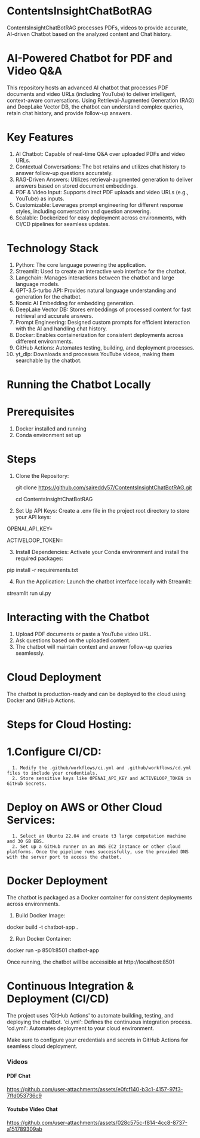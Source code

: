 # ContentsInsightChatBotRAG
ContentsInsightChatBotRAG processes PDFs, videos to provide accurate, AI-driven Chatbot based on the analyzed content and Chat history.

# AI-Powered Chatbot for PDF and Video Q&A

This repository hosts an advanced AI chatbot that processes PDF documents and video URLs (including YouTube) to deliver intelligent, context-aware conversations. Using Retrieval-Augmented Generation (RAG) and DeepLake Vector DB, the chatbot can understand complex queries, retain chat history, and provide follow-up answers.

# Key Features

1. AI Chatbot: Capable of real-time Q&A over uploaded PDFs and video URLs.
2. Contextual Conversations: The bot retains and utilizes chat history to answer follow-up questions accurately.
3. RAG-Driven Answers: Utilizes retrieval-augmented generation to deliver answers based on stored document embeddings.
4. PDF & Video Input: Supports direct PDF uploads and video URLs (e.g., YouTube) as inputs.
5. Customizable: Leverages prompt engineering for different response styles, including conversation and question answering.
6. Scalable: Dockerized for easy deployment across environments, with CI/CD pipelines for seamless updates.

# Technology Stack

1. Python: The core language powering the application.
2. Streamlit: Used to create an interactive web interface for the chatbot.
3. Langchain: Manages interactions between the chatbot and large language models.
4. GPT-3.5-turbo API: Provides natural language understanding and generation for the chatbot.
5. Nomic AI Embedding for embedding generation.
6. DeepLake Vector DB: Stores embeddings of processed content for fast retrieval and accurate answers.
7. Prompt Engineering: Designed custom prompts for efficient interaction with the AI and handling chat history.
8. Docker: Enables containerization for consistent deployments across different environments.
9. GitHub Actions: Automates testing, building, and deployment processes.
10. yt_dlp: Downloads and processes YouTube videos, making them searchable by the chatbot.

# Running the Chatbot Locally

# Prerequisites

1. Docker installed and running
2. Conda environment set up

# Steps
1. Clone the Repository:

    git clone https://github.com/saireddy57/ContentsInsightChatBotRAG.git
   
    cd ContentsInsightChatBotRAG

3. Set Up API Keys: Create a .env file in the project root directory to store your API keys:

OPENAI_API_KEY=<your-openai-api-key>

ACTIVELOOP_TOKEN=<your-deeplake-api-key>

3. Install Dependencies: Activate your Conda environment and install the required packages:

pip install -r requirements.txt

4. Run the Application: Launch the chatbot interface locally with Streamlit:

streamlit run ui.py

# Interacting with the Chatbot

1. Upload PDF documents or paste a YouTube video URL.
2. Ask questions based on the uploaded content.
3. The chatbot will maintain context and answer follow-up queries seamlessly.

# Cloud Deployment

The chatbot is production-ready and can be deployed to the cloud using Docker and GitHub Actions.

# Steps for Cloud Hosting:

#   1.Configure CI/CD:

      1. Modify the .github/workflows/ci.yml and .github/workflows/cd.yml files to include your credentials.
      2. Store sensitive keys like OPENAI_API_KEY and ACTIVELOOP_TOKEN in GitHub Secrets.

# Deploy on AWS or Other Cloud Services:
      1. Select an Ubuntu 22.04 and create t3 large computation machine and 30 GB EBS.
      2. Set up a GitHub runner on an AWS EC2 instance or other cloud platforms. Once the pipeline runs successfully, use the provided DNS with the server port to access the chatbot.

# Docker Deployment

The chatbot is packaged as a Docker container for consistent deployments across environments.

1. Build Docker Image:

  docker build -t chatbot-app .

2. Run Docker Container:

  docker run -p 8501:8501 chatbot-app

Once running, the chatbot will be accessible at http://localhost:8501

# Continuous Integration & Deployment (CI/CD)

The project uses 'GitHub Actions' to automate building, testing, and deploying the chatbot.
  'ci.yml': Defines the continuous integration process.
  'cd.yml': Automates deployment to your cloud environment.

Make sure to configure your credentials and secrets in GitHub Actions for seamless cloud deployment.



### Videos

#### PDF Chat

https://github.com/user-attachments/assets/e0fcf140-b3c1-4157-97f3-7ffd053736c9

#### Youtube Video Chat

https://github.com/user-attachments/assets/028c575c-f814-4cc8-8737-a151789309ab



